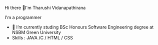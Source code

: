 Hi there 👋I'm Tharushi Vidanapathirana

I'm  a programmer 

- 🌱 I’m currently studing BSc Honours Software Engineering degree at NSBM Green University
- Skills : JAVA /C /  HTML / CSS

